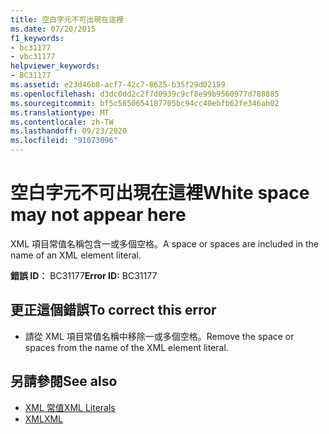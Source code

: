 ```yaml
---
title: 空白字元不可出現在這裡
ms.date: 07/20/2015
f1_keywords:
- bc31177
- vbc31177
helpviewer_keywords:
- BC31177
ms.assetid: e23d46b8-acf7-42c7-8625-b35f29d02189
ms.openlocfilehash: d3dc0dd2c2f7d0939c9cf8e99b9560977d788885
ms.sourcegitcommit: bf5c5850654187705bc94cc40ebfb62fe346ab02
ms.translationtype: MT
ms.contentlocale: zh-TW
ms.lasthandoff: 09/23/2020
ms.locfileid: "91073096"
---
```

# <a name="white-space-may-not-appear-here"></a><span data-ttu-id="ee30c-102">空白字元不可出現在這裡</span><span class="sxs-lookup"><span data-stu-id="ee30c-102">White space may not appear here</span></span>

<span data-ttu-id="ee30c-103">XML 項目常值名稱包含一或多個空格。</span><span class="sxs-lookup"><span data-stu-id="ee30c-103">A space or spaces are included in the name of an XML element literal.</span></span>  
  
 <span data-ttu-id="ee30c-104">**錯誤 ID︰** BC31177</span><span class="sxs-lookup"><span data-stu-id="ee30c-104">**Error ID:** BC31177</span></span>  
  
## <a name="to-correct-this-error"></a><span data-ttu-id="ee30c-105">更正這個錯誤</span><span class="sxs-lookup"><span data-stu-id="ee30c-105">To correct this error</span></span>  
  
- <span data-ttu-id="ee30c-106">請從 XML 項目常值名稱中移除一或多個空格。</span><span class="sxs-lookup"><span data-stu-id="ee30c-106">Remove the space or spaces from the name of the XML element literal.</span></span>  
  
## <a name="see-also"></a><span data-ttu-id="ee30c-107">另請參閱</span><span class="sxs-lookup"><span data-stu-id="ee30c-107">See also</span></span>

- [<span data-ttu-id="ee30c-108">XML 常值</span><span class="sxs-lookup"><span data-stu-id="ee30c-108">XML Literals</span></span>](../language-reference/xml-literals/index.md)
- [<span data-ttu-id="ee30c-109">XML</span><span class="sxs-lookup"><span data-stu-id="ee30c-109">XML</span></span>](../programming-guide/language-features/xml/index.md)
